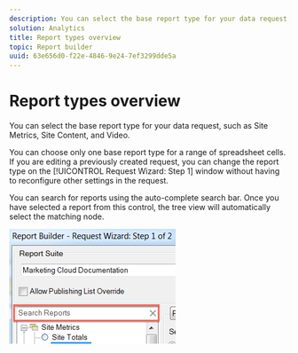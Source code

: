 ```yaml
---
description: You can select the base report type for your data request, such as Site Metrics, Site Content, and Video.
solution: Analytics
title: Report types overview
topic: Report builder
uuid: 63e656d0-f22e-4846-9e24-7ef3299dde5a
---
```


# Report types overview

You can select the base report type for your data request, such as Site Metrics, Site Content, and Video.

You can choose only one base report type for a range of spreadsheet cells. If you are editing a previously created request, you can change the report type on the [!UICONTROL Request Wizard: Step 1] window without having to reconfigure other settings in the request.

You can search for reports using the auto-complete search bar. Once you have selected a report from this control, the tree view will automatically select the matching node.

![](assets/search_reports.png)

